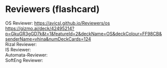 # Reviewers (flashcard)
OS Reviewer: https://avicsl.github.io/Reviewers/os  
             https://gizmo.ai/deck/42495214?p=GkuGR3gGD7k&t=1&featureId=2&deckName=OS&deckColour=FF98CB&senderName=vhina&numDeckCards=124  
Rizal Reviewer:  
IS Reviewer:  
Automata-Reviewer:  
SoftEng Reviewer:  
